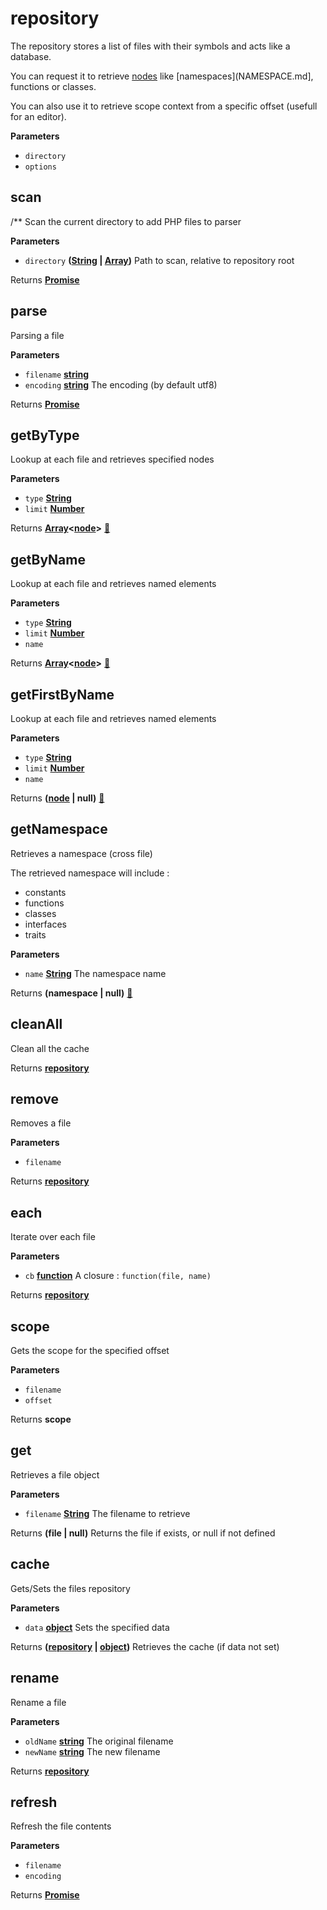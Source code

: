 <!-- Generated by documentation.js. Update this documentation by updating the source code. -->

# repository

The repository stores a list of files with their symbols
and acts like a database. 

You can request it to retrieve
[nodes](NODE.md) like [namespaces]\(NAMESPACE.md], functions or classes.

You can also use it to retrieve scope context from a specific
offset (usefull for an editor).

**Parameters**

-   `directory`  
-   `options`  

## scan

/\*\*
Scan the current directory to add PHP files to parser

**Parameters**

-   `directory` **([String](https://developer.mozilla.org/en-US/docs/Web/JavaScript/Reference/Global_Objects/String) \| [Array](https://developer.mozilla.org/en-US/docs/Web/JavaScript/Reference/Global_Objects/Array))** Path to scan, relative to repository root

Returns **[Promise](https://developer.mozilla.org/en-US/docs/Web/JavaScript/Reference/Global_Objects/Promise)** 

## parse

Parsing a file

**Parameters**

-   `filename` **[string](https://developer.mozilla.org/en-US/docs/Web/JavaScript/Reference/Global_Objects/String)** 
-   `encoding` **[string](https://developer.mozilla.org/en-US/docs/Web/JavaScript/Reference/Global_Objects/String)** The encoding (by default utf8)

Returns **[Promise](https://developer.mozilla.org/en-US/docs/Web/JavaScript/Reference/Global_Objects/Promise)** 

## getByType

Lookup at each file and retrieves specified nodes

**Parameters**

-   `type` **[String](https://developer.mozilla.org/en-US/docs/Web/JavaScript/Reference/Global_Objects/String)** 
-   `limit` **[Number](https://developer.mozilla.org/en-US/docs/Web/JavaScript/Reference/Global_Objects/Number)** 

Returns **[Array](https://developer.mozilla.org/en-US/docs/Web/JavaScript/Reference/Global_Objects/Array)&lt;[node](https://developer.mozilla.org/en-US/docs/Web/API/Node/nextSibling)>** [:link:](NODE.md)

## getByName

Lookup at each file and retrieves named elements

**Parameters**

-   `type` **[String](https://developer.mozilla.org/en-US/docs/Web/JavaScript/Reference/Global_Objects/String)** 
-   `limit` **[Number](https://developer.mozilla.org/en-US/docs/Web/JavaScript/Reference/Global_Objects/Number)** 
-   `name`  

Returns **[Array](https://developer.mozilla.org/en-US/docs/Web/JavaScript/Reference/Global_Objects/Array)&lt;[node](https://developer.mozilla.org/en-US/docs/Web/API/Node/nextSibling)>** [:link:](NODE.md)

## getFirstByName

Lookup at each file and retrieves named elements

**Parameters**

-   `type` **[String](https://developer.mozilla.org/en-US/docs/Web/JavaScript/Reference/Global_Objects/String)** 
-   `limit` **[Number](https://developer.mozilla.org/en-US/docs/Web/JavaScript/Reference/Global_Objects/Number)** 
-   `name`  

Returns **([node](https://developer.mozilla.org/en-US/docs/Web/API/Node/nextSibling) | null)** [:link:](NODE.md)

## getNamespace

Retrieves a namespace (cross file)

The retrieved namespace will include : 

-   constants
-   functions
-   classes
-   interfaces
-   traits

**Parameters**

-   `name` **[String](https://developer.mozilla.org/en-US/docs/Web/JavaScript/Reference/Global_Objects/String)** The namespace name

Returns **(namespace | null)** [:link:](NAMESPACE.md)

## cleanAll

Clean all the cache

Returns **[repository](#repository)** 

## remove

Removes a file

**Parameters**

-   `filename`  

Returns **[repository](#repository)** 

## each

Iterate over each file

**Parameters**

-   `cb` **[function](https://developer.mozilla.org/en-US/docs/Web/JavaScript/Reference/Statements/function)** A closure : `function(file, name)`

Returns **[repository](#repository)** 

## scope

Gets the scope for the specified offset

**Parameters**

-   `filename`  
-   `offset`  

Returns **scope** 

## get

Retrieves a file object

**Parameters**

-   `filename` **[String](https://developer.mozilla.org/en-US/docs/Web/JavaScript/Reference/Global_Objects/String)** The filename to retrieve

Returns **(file | null)** Returns the file if exists, or null if not defined

## cache

Gets/Sets the files repository

**Parameters**

-   `data` **[object](https://developer.mozilla.org/en-US/docs/Web/JavaScript/Reference/Global_Objects/Object)** Sets the specified data

Returns **([repository](#repository) \| [object](https://developer.mozilla.org/en-US/docs/Web/JavaScript/Reference/Global_Objects/Object))** Retrieves the cache (if data not set)

## rename

Rename a file

**Parameters**

-   `oldName` **[string](https://developer.mozilla.org/en-US/docs/Web/JavaScript/Reference/Global_Objects/String)** The original filename
-   `newName` **[string](https://developer.mozilla.org/en-US/docs/Web/JavaScript/Reference/Global_Objects/String)** The new filename

Returns **[repository](#repository)** 

## refresh

Refresh the file contents

**Parameters**

-   `filename`  
-   `encoding`  

Returns **[Promise](https://developer.mozilla.org/en-US/docs/Web/JavaScript/Reference/Global_Objects/Promise)** 
